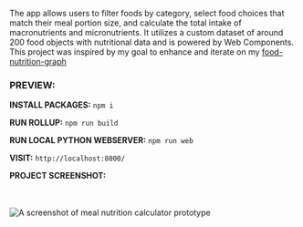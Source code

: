 The app allows users to filter foods by category, select food choices that match their meal portion size, and calculate the total intake of macronutrients and micronutrients. It utilizes a custom dataset of around 200 food objects with nutritional data and is powered by Web Components.<br/>
This project was inspired by my goal to enhance and iterate on my [food-nutrition-graph](https://github.com/boshimoto/food-nutrition-graph)<br/>

### PREVIEW:

**INSTALL PACKAGES:**
```npm i```

**RUN ROLLUP:**
```npm run build```

**RUN LOCAL PYTHON WEBSERVER:**
```npm run web```

**VISIT:**
```http://localhost:8000/```

**PROJECT SCREENSHOT:**<br/><br/><br/>

<img src="../../blob/main/bodyboon-ss.png" alt="A screenshot of meal nutrition calculator prototype" />
